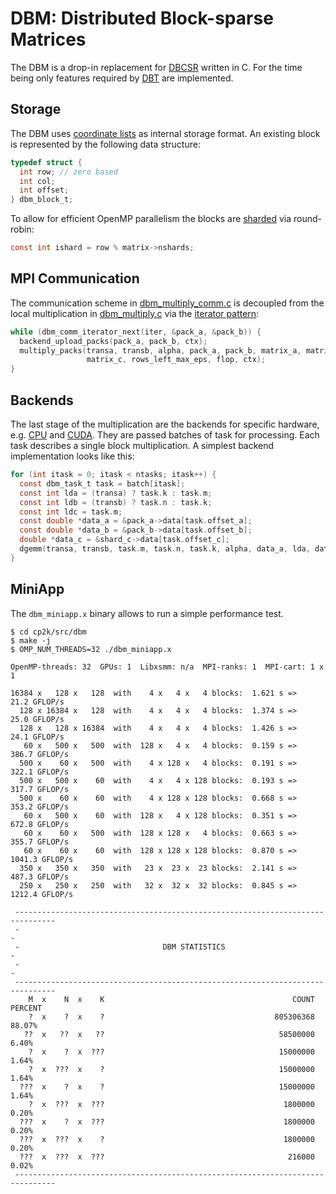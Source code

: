 # DBM: Distributed Block-sparse Matrices

The DBM is a drop-in replacement for [DBCSR](https://github.com/cp2k/dbcsr)
written in C. For the time being only features required by [DBT](../dbt/) are implemented.

## Storage

The DBM uses [coordinate lists](https://en.wikipedia.org/wiki/Sparse_matrix#Coordinate_list_(COO))
as internal storage format.
An existing block is represented by the following data structure:

```C
typedef struct {
  int row; // zero based
  int col;
  int offset;
} dbm_block_t;
```

To allow for efficient OpenMP parallelism the blocks are
[sharded](https://en.wikipedia.org/wiki/Shard_(database_architecture)) via round-robin:

```C
const int ishard = row % matrix->nshards;
```

## MPI Communication

The communication scheme in [dbm_multiply_comm.c](./dbm_multiply_comm.c) is decoupled
from the local multiplication in [dbm_multiply.c](./dbm_multiply.c) via the
[iterator pattern](https://en.wikipedia.org/wiki/Iterator_pattern):

```C
while (dbm_comm_iterator_next(iter, &pack_a, &pack_b)) {
  backend_upload_packs(pack_a, pack_b, ctx);
  multiply_packs(transa, transb, alpha, pack_a, pack_b, matrix_a, matrix_b,
                 matrix_c, rows_left_max_eps, flop, ctx);
}
```

## Backends

The last stage of the multiplication are the backends for specific hardware, e.g.
[CPU](./dbm_multiply_cpu.c) and [CUDA](./dbm_multiply_cuda.cu).
They are passed batches of task for processing. Each task describes a single block
multiplication. A simplest backend implementation looks like this:

<!-- markdownlint-disable MD013 -->
```C
for (int itask = 0; itask < ntasks; itask++) {
  const dbm_task_t task = batch[itask];
  const int lda = (transa) ? task.k : task.m;
  const int ldb = (transb) ? task.n : task.k;
  const int ldc = task.m;
  const double *data_a = &pack_a->data[task.offset_a];
  const double *data_b = &pack_b->data[task.offset_b];
  double *data_c = &shard_c->data[task.offset_c];
  dgemm(transa, transb, task.m, task.n, task.k, alpha, data_a, lda, data_b, ldb, 1.0, data_c, ldc);
}
```
<!-- markdownlint-enable MD013 -->

## MiniApp

The `dbm_miniapp.x` binary allows to run a simple performance test.

```shell
$ cd cp2k/src/dbm
$ make -j
$ OMP_NUM_THREADS=32 ./dbm_miniapp.x

OpenMP-threads: 32  GPUs: 1  Libxsmm: n/a  MPI-ranks: 1  MPI-cart: 1 x 1

16384 x   128 x   128  with    4 x   4 x   4 blocks:  1.621 s =>    21.2 GFLOP/s
  128 x 16384 x   128  with    4 x   4 x   4 blocks:  1.374 s =>    25.0 GFLOP/s
  128 x   128 x 16384  with    4 x   4 x   4 blocks:  1.426 s =>    24.1 GFLOP/s
   60 x   500 x   500  with  128 x   4 x   4 blocks:  0.159 s =>   386.7 GFLOP/s
  500 x    60 x   500  with    4 x 128 x   4 blocks:  0.191 s =>   322.1 GFLOP/s
  500 x   500 x    60  with    4 x   4 x 128 blocks:  0.193 s =>   317.7 GFLOP/s
  500 x    60 x    60  with    4 x 128 x 128 blocks:  0.668 s =>   353.2 GFLOP/s
   60 x   500 x    60  with  128 x   4 x 128 blocks:  0.351 s =>   672.8 GFLOP/s
   60 x    60 x   500  with  128 x 128 x   4 blocks:  0.663 s =>   355.7 GFLOP/s
   60 x    60 x    60  with  128 x 128 x 128 blocks:  0.870 s =>  1041.3 GFLOP/s
  350 x   350 x   350  with   23 x  23 x  23 blocks:  2.141 s =>   487.3 GFLOP/s
  250 x   250 x   250  with   32 x  32 x  32 blocks:  0.845 s =>  1212.4 GFLOP/s

 -------------------------------------------------------------------------------
 -                                                                             -
 -                                DBM STATISTICS                               -
 -                                                                             -
 -------------------------------------------------------------------------------
    M  x    N  x    K                                          COUNT     PERCENT
    ?  x    ?  x    ?                                      805306368      88.07%
   ??  x   ??  x   ??                                       58500000       6.40%
    ?  x    ?  x  ???                                       15000000       1.64%
    ?  x  ???  x    ?                                       15000000       1.64%
  ???  x    ?  x    ?                                       15000000       1.64%
    ?  x  ???  x  ???                                        1800000       0.20%
  ???  x    ?  x  ???                                        1800000       0.20%
  ???  x  ???  x    ?                                        1800000       0.20%
  ???  x  ???  x  ???                                         216000       0.02%
 -------------------------------------------------------------------------------
```
